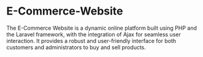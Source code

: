 # E-Commerce-Website
The E-Commerce Website is a dynamic online platform built using PHP and the Laravel framework, with the integration of Ajax for seamless user interaction. It provides a robust and user-friendly interface for both customers and administrators to buy and sell products.

